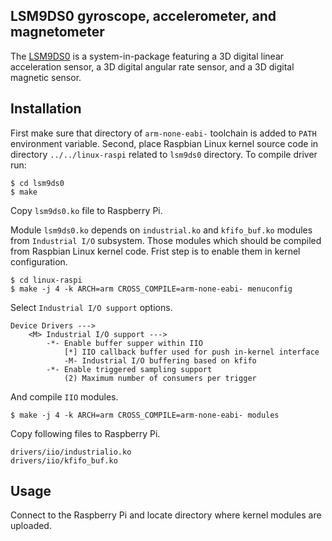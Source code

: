 ## LSM9DS0 gyroscope, accelerometer, and magnetometer ##

The [LSM9DS0](http://www.st.com/web/catalog/sense_power/FM89/SC1448/PF258556) is 
a system-in-package featuring a 3D digital linear acceleration sensor, a 3D 
digital angular rate sensor, and a 3D digital magnetic sensor. 

## Installation ##

First make sure that directory of `arm-none-eabi-` toolchain is added to `PATH` 
environment variable. Second, place Raspbian Linux kernel source code in 
directory `../../linux-raspi` related to `lsm9ds0` directory. To compile driver 
run:

```
$ cd lsm9ds0
$ make
```

Copy `lsm9ds0.ko` file to Raspberry Pi.

Module `lsm9ds0.ko` depends on `industrial.ko` and `kfifo_buf.ko` modules from 
`Industrial I/O` subsystem. Those modules which should be compiled from Raspbian 
Linux kernel code.  Frist step is to enable them in kernel configuration.

```
$ cd linux-raspi
$ make -j 4 -k ARCH=arm CROSS_COMPILE=arm-none-eabi- menuconfig
```

Select `Industrial I/O support` options.

```
Device Drivers --->
    <M> Industrial I/O support --->
        -*- Enable buffer supper within IIO
            [*] IIO callback buffer used for push in-kernel interface
            -M- Industrial I/O buffering based on kfifo
        -*- Enable triggered sampling support
            (2) Maximum number of consumers per trigger
```

And compile `IIO` modules.

```
$ make -j 4 -k ARCH=arm CROSS_COMPILE=arm-none-eabi- modules
```

Copy following files to Raspberry Pi.

```
drivers/iio/industrialio.ko
drivers/iio/kfifo_buf.ko
```


## Usage ##

Connect to the Raspberry Pi and locate directory where kernel modules are 
uploaded.




